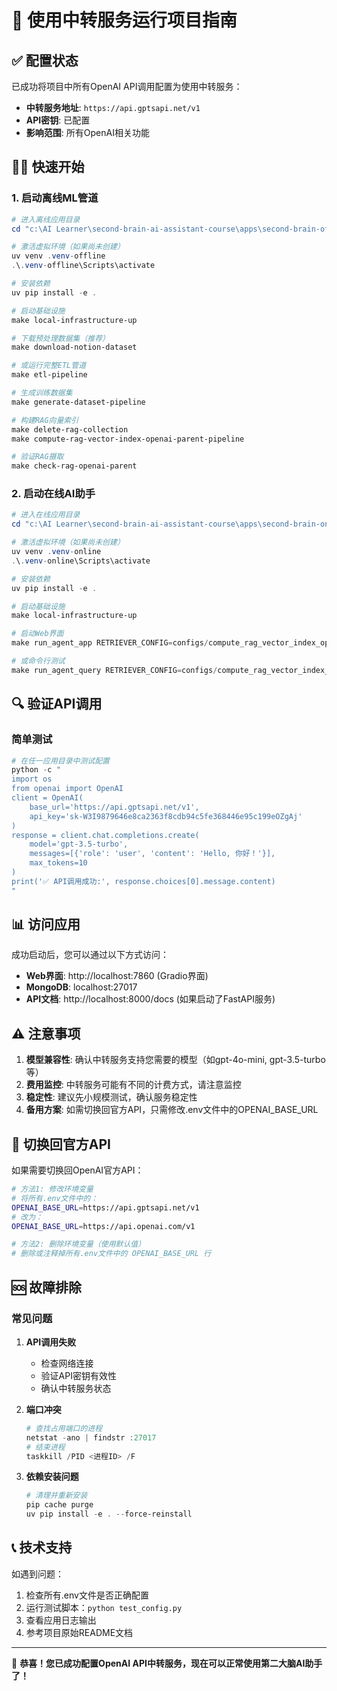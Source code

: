 # 🚀 使用中转服务运行项目指南

## ✅ 配置状态

已成功将项目中所有OpenAI API调用配置为使用中转服务：
- **中转服务地址**: `https://api.gptsapi.net/v1`
- **API密钥**: 已配置
- **影响范围**: 所有OpenAI相关功能

## 🏃‍♂️ 快速开始

### 1. 启动离线ML管道

```powershell
# 进入离线应用目录
cd "c:\AI Learner\second-brain-ai-assistant-course\apps\second-brain-offline"

# 激活虚拟环境（如果尚未创建）
uv venv .venv-offline
.\.venv-offline\Scripts\activate

# 安装依赖
uv pip install -e .

# 启动基础设施
make local-infrastructure-up

# 下载预处理数据集（推荐）
make download-notion-dataset

# 或运行完整ETL管道
make etl-pipeline

# 生成训练数据集
make generate-dataset-pipeline

# 构建RAG向量索引
make delete-rag-collection
make compute-rag-vector-index-openai-parent-pipeline

# 验证RAG摄取
make check-rag-openai-parent
```

### 2. 启动在线AI助手

```powershell
# 进入在线应用目录
cd "c:\AI Learner\second-brain-ai-assistant-course\apps\second-brain-online"

# 激活虚拟环境（如果尚未创建）
uv venv .venv-online
.\.venv-online\Scripts\activate

# 安装依赖
uv pip install -e .

# 启动基础设施
make local-infrastructure-up

# 启动Web界面
make run_agent_app RETRIEVER_CONFIG=configs/compute_rag_vector_index_openai_parent.yaml

# 或命令行测试
make run_agent_query RETRIEVER_CONFIG=configs/compute_rag_vector_index_openai_parent.yaml
```

## 🔍 验证API调用

### 简单测试
```powershell
# 在任一应用目录中测试配置
python -c "
import os
from openai import OpenAI
client = OpenAI(
    base_url='https://api.gptsapi.net/v1',
    api_key='sk-W3I9879646e8ca2363f8cdb94c5fe368446e95c199eOZgAj'
)
response = client.chat.completions.create(
    model='gpt-3.5-turbo',
    messages=[{'role': 'user', 'content': 'Hello, 你好！'}],
    max_tokens=10
)
print('✅ API调用成功:', response.choices[0].message.content)
"
```

## 📊 访问应用

成功启动后，您可以通过以下方式访问：

- **Web界面**: http://localhost:7860 (Gradio界面)
- **MongoDB**: localhost:27017
- **API文档**: http://localhost:8000/docs (如果启动了FastAPI服务)

## ⚠️ 注意事项

1. **模型兼容性**: 确认中转服务支持您需要的模型（如gpt-4o-mini, gpt-3.5-turbo等）
2. **费用监控**: 中转服务可能有不同的计费方式，请注意监控
3. **稳定性**: 建议先小规模测试，确认服务稳定性
4. **备用方案**: 如需切换回官方API，只需修改.env文件中的OPENAI_BASE_URL

## 🔄 切换回官方API

如果需要切换回OpenAI官方API：

```bash
# 方法1: 修改环境变量
# 将所有.env文件中的：
OPENAI_BASE_URL=https://api.gptsapi.net/v1
# 改为：
OPENAI_BASE_URL=https://api.openai.com/v1

# 方法2: 删除环境变量（使用默认值）
# 删除或注释掉所有.env文件中的 OPENAI_BASE_URL 行
```

## 🆘 故障排除

### 常见问题

1. **API调用失败**
   - 检查网络连接
   - 验证API密钥有效性
   - 确认中转服务状态

2. **端口冲突**
   ```powershell
   # 查找占用端口的进程
   netstat -ano | findstr :27017
   # 结束进程
   taskkill /PID <进程ID> /F
   ```

3. **依赖安装问题**
   ```powershell
   # 清理并重新安装
   pip cache purge
   uv pip install -e . --force-reinstall
   ```

## 📞 技术支持

如遇到问题：
1. 检查所有.env文件是否正确配置
2. 运行测试脚本：`python test_config.py`
3. 查看应用日志输出
4. 参考项目原始README文档

---

🎉 **恭喜！您已成功配置OpenAI API中转服务，现在可以正常使用第二大脑AI助手了！**

